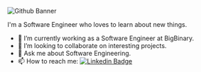 ![Github Banner](https://github.com/shreyansh-g24/shreyansh-g24/assets/40631571/31abb879-2caa-4d2a-a6ff-2956b120608e)

I'm a Software Engineer who loves to learn about new things.

- 🔭 I’m currently working as a Software Engineer at BigBinary.
- 👯 I’m looking to collaborate on interesting projects.
- 💬 Ask me about Software Engineering.
- 📫 How to reach me: [![Linkedin Badge](https://img.shields.io/badge/-LinkedIn-blue?style=flat-square&logo=Linkedin&logoColor=white)](https://www.linkedin.com/in/shreyansh-gupta0/)

<!--
**shreyansh-g24/shreyansh-g24** is a ✨ _special_ ✨ repository because its `README.md` (this file) appears on your GitHub profile.

Here are some ideas to get you started:

- 🔭 I’m currently working on ...
- 🌱 I’m currently learning ...
- 👯 I’m looking to collaborate on ...
- 🤔 I’m looking for help with ...
- 💬 Ask me about ...
- 📫 How to reach me: ...
- 😄 Pronouns: ...
- ⚡ Fun fact: ...
-->
